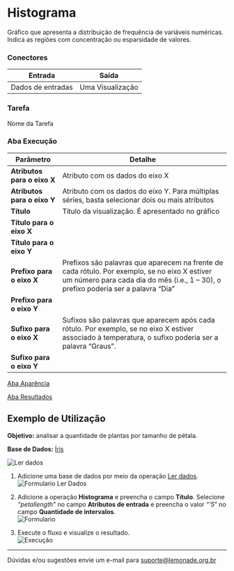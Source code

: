 
# Histograma

Gráfico que apresenta a distribuição de frequência de variáveis numéricas. Indica as regiões com concentração ou esparsidade de valores.

### Conectores
| Entrada | Saída |
| --- | --- |
| Dados de entradas | Uma Visualização |

### Tarefa
Nome da Tarefa

### Aba Execução

| Parâmetro | Detalhe |
| --- | --- |
| **Atributos para o eixo X** | Atributo com os dados do eixo X |
| **Atributos para o eixo Y** | Atributo com os dados do eixo Y. Para múltiplas séries, basta selecionar dois ou mais atributos |
| **Título** | Título da visualização. É apresentado no gráfico |
| **Título para o eixo X** |  |
| **Título para o eixo Y** |  |
| **Prefixo para o eixo X** | Prefixos são palavras que aparecem na frente de cada rótulo. Por exemplo, se no eixo X estiver um número para cada dia do mês (i.e., 1 – 30), o prefixo poderia ser a palavra “Dia” |
| **Prefixo para o eixo Y** |  |
| **Sufixo para o eixo X** | Sufixos são palavras que aparecem após cada rótulo. Por exemplo, se no eixo X estiver associado à temperatura, o sufixo poderia ser a palavra “Graus”. |
| **Sufixo para o eixo Y** |  |

[Aba Aparência][1]

[Aba Resultados][2]


## Exemplo de Utilização
**Objetivo:** analisar a quantidade de plantas por tamanho de pétala.

**Base de Dados:** [Íris][3]
	
![Ler dados](/img/spark/visualizacao_de_dados/histograma/image1.png)

1. Adicione uma base de dados por meio da operação [Ler dados][4].
	![Formulario Ler Dados](/img/spark/visualizacao_de_dados/histograma/image2.png)
	
2.  Adicione a operação **Histograma** e preencha o campo **Título**. Selecione *“petallength”*  no campo **Atributos de entrada** e preencha o valor *“'5*” no campo **Quantidade de intervalos**. \
	![Formulario](/img/spark/visualizacao_de_dados/histograma/image3.png)

3. Execute o fluxo e visualize o resultado. \
	![Execução](/img/spark/visualizacao_de_dados/histograma/image4.png)

-----

Dúvidas e/ou sugestões envie um e-mail para suporte@lemonade.org.br

[1]: /pt-br/spark/documentacao-geral/aba-aparencia.html
[2]: /pt-br/spark/documentacao-geral/aba-resultados.html
[3]: /pt-br/spark/base-de-dados/#iris
[4]: /pt-br/spark/entrada-e-saida/ler-dados.html